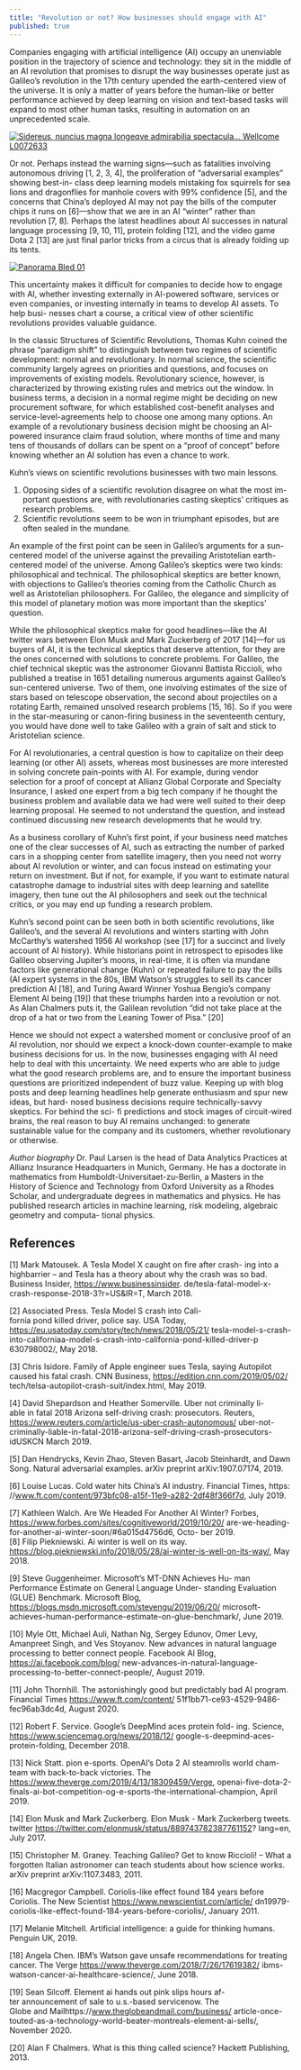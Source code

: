```yaml
---
title: "Revolution or not? How businesses should engage with AI"
published: true
---
```


Companies engaging with artificial intelligence (AI) occupy an unenviable position in the trajectory of science and technology: they sit in the middle of an AI revolution that promises to disrupt the way businesses operate just as Galileo’s revolution in the 17th century upended the earth-centered view of the universe. It is only a matter of years before the human-like or better performance achieved by deep learning on vision and text-based tasks will expand to most other human tasks, resulting in automation on an unprecedented scale. 

[![Sidereus, nuncius magna longeqve admirabilia spectacula... Wellcome L0072633](https://upload.wikimedia.org/wikipedia/commons/thumb/9/9e/Sidereus%2C_nuncius_magna_longeqve_admirabilia_spectacula..._Wellcome_L0072633.jpg/256px-Sidereus%2C_nuncius_magna_longeqve_admirabilia_spectacula..._Wellcome_L0072633.jpg?20141020213656)](https://commons.wikimedia.org/wiki/File:Sidereus,_nuncius_magna_longeqve_admirabilia_spectacula..._Wellcome_L0072633.jpg "See page for author, CC BY 4.0 <https://creativecommons.org/licenses/by/4.0>, via Wikimedia Commons")

Or not. Perhaps instead the warning signs—such as fatalities involving autonomous driving \[1, 2, 3, 4\], the proliferation of “adversarial examples” showing best-in- class deep learning models mistaking fox squirrels for sea lions and dragonflies for manhole covers with 99% confidence \[5\], and the concerns that China’s deployed AI may not pay the bills of the computer chips it runs on \[6\]—show that we are in an AI “winter” rather than revolution \[7, 8\]. Perhaps the latest headlines about AI successes in natural language processing \[9, 10, 11\], protein folding \[12\], and the video game Dota 2 \[13\] are just final parlor tricks from a circus that is already folding up its tents.

[![Panorama Bled 01](https://upload.wikimedia.org/wikipedia/commons/thumb/8/86/Panorama_Bled_01.jpg/512px-Panorama_Bled_01.jpg?20130627184143)](https://commons.wikimedia.org/wiki/File:Panorama_Bled_01.jpg "Mihael Grmek, CC BY-SA 3.0 <https://creativecommons.org/licenses/by-sa/3.0>, via Wikimedia Commons")

This uncertainty makes it difficult for companies to decide how to engage with AI, whether investing externally in AI-powered software, services or even companies, or investing internally in teams to develop AI assets. To help busi- nesses chart a course, a critical view of other scientific revolutions provides valuable guidance.

In the classic Structures of Scientific Revolutions, Thomas Kuhn coined the phrase “paradigm shift” to distinguish between two regimes of scientific development: normal and revolutionary. In normal science, the scientific community largely agrees on priorities and questions, and focuses on improvements of existing models. Revolutionary science, however, is characterized by throwing existing rules and metrics out the window. In business terms, a decision in a normal regime might be deciding on new procurement software, for which established cost-benefit analyses and service-level-agreements help to choose one among many options. An example of a revolutionary business decision might be choosing an AI-powered insurance claim fraud solution, where months of time and many tens of thousands of dollars can be spent on a “proof of concept” before knowing whether an AI solution has even a chance to work.

Kuhn’s views on scientific revolutions businesses with two main lessons.

1. Opposing sides of a scientific revolution disagree on what the most im- portant questions are, with revolutionaries casting skeptics’ critiques as research problems.  
2. Scientific revolutions seem to be won in triumphant episodes, but are often sealed in the mundane.

An example of the first point can be seen in Galileo’s arguments for a sun- centered model of the universe against the prevailing Aristotelian earth-centered model of the universe. Among Galileo’s skeptics were two kinds: philosophical and technical. The philosophical skeptics are better known, with objections to Galileo’s theories coming from the Catholic Church as well as Aristotelian philosophers. For Galileo, the elegance and simplicity of this model of planetary motion was more important than the skeptics’ question.

While the philosophical skeptics make for good headlines—like the AI twitter wars between Elon Musk and Mark Zuckerberg of 2017 \[14\]—for us buyers of AI, it is the technical skeptics that deserve attention, for they are the ones concerned with solutions to concrete problems. For Galileo, the chief technical skeptic was the astronomer Giovanni Battista Riccioli, who published a treatise in 1651 detailing numerous arguments against Galileo’s sun-centered universe. Two of them, one involving estimates of the size of stars based on telescope observation, the second about projectiles on a rotating Earth, remained unsolved research problems \[15, 16\]. So if you were in the star-measuring or canon-firing business in the seventeenth century, you would have done well to take Galileo with a grain of salt and stick to Aristotelian science.

For AI revolutionaries, a central question is how to capitalize on their deep learning (or other AI) assets, whereas most businesses are more interested in solving concrete pain-points with AI. For example, during vendor selection for a proof of concept at Allianz Global Corporate and Specialty Insurance, I asked one expert from a big tech company if he thought the business problem and available data we had were well suited to their deep learning proposal. He seemed to not understand the question, and instead continued discussing new research developments that he would try.

As a business corollary of Kuhn’s first point, if your business need matches one of the clear successes of AI, such as extracting the number of parked cars in a shopping center from satellite imagery, then you need not worry about AI revolution or winter, and can focus instead on estimating your return on investment. But if not, for example, if you want to estimate natural catastrophe damage to industrial sites with deep learning and satellite imagery, then tune out the AI philosophers and seek out the technical critics, or you may end up funding a research problem.

Kuhn’s second point can be seen both in both scientific revolutions, like Galileo’s, and the several AI revolutions and winters starting with John McCarthy’s watershed 1956 AI workshop (see \[17\] for a succinct and lively account of AI history). While historians point in retrospect to episodes like Galileo observing Jupiter’s moons, in real-time, it is often via mundane factors like generational change (Kuhn) or repeated failure to pay the bills (AI expert systems in the 80s, IBM Watson’s struggles to sell its cancer prediction AI \[18\], and Turing Award Winner Yoshua Bengio’s company Element AI being \[19\]) that these triumphs harden into a revolution or not. As Alan Chalmers puts it, the Galilean revolution “did not take place at the drop of a hat or two from the Leaning Tower of Pisa.” \[20\]

Hence we should not expect a watershed moment or conclusive proof of an AI revolution, nor should we expect a knock-down counter-example to make business decisions for us. In the now, businesses engaging with AI need help to deal with this uncertainty. We need experts who are able to judge what the good research problems are, and to ensure the important business questions are prioritized independent of buzz value. Keeping up with blog posts and deep learning headlines help generate enthusiasm and spur new ideas, but hard- nosed business decisions require technically-savvy skeptics. For behind the sci- fi predictions and stock images of circuit-wired brains, the real reason to buy AI remains unchanged: to generate sustainable value for the company and its customers, whether revolutionary or otherwise.

*Author biography* Dr. Paul Larsen is the head of Data Analytics Practices at Allianz Insurance Headquarters in Munich, Germany. He has a doctorate in mathematics from Humboldt-Universitaet-zu-Berlin, a Masters in the History of Science and Technology from Oxford University as a Rhodes Scholar, and undergraduate degrees in mathematics and physics. He has published research articles in machine learning, risk modeling, algebraic geometry and computa- tional physics.

## References

\[1\]  Mark Matousek. A Tesla Model X caught on fire after crash- ing into a highbarrier – and Tesla has a theory about why the crash was so bad. Business Insider, https://www.businessinsider. de/tesla-fatal-model-x-crash-response-2018-3?r=US\&IR=T, March 2018\.  
 
\[2\]  Associated Press. Tesla Model S crash into Cali-  
  fornia pond killed driver, police say. USA Today, https://eu.usatoday.com/story/tech/news/2018/05/21/ tesla-model-s-crash-into-californiaa-model-s-crash-into-california-pond-killed-driver-p 630798002/, May 2018\.  

\[3\]  Chris Isidore. Family of Apple engineer sues Tesla, saying Autopilot caused his fatal crash. CNN Business, https://edition.cnn.com/2019/05/02/ tech/telsa-autopilot-crash-suit/index.html, May 2019\.  

\[4\]  David Shepardson and Heather Somerville. Uber not criminally li-  
  able in fatal 2018 Arizona self-driving crash: prosecutors. Reuters, https://www.reuters.com/article/us-uber-crash-autonomous/ uber-not-criminally-liable-in-fatal-2018-arizona-self-driving-crash-prosecutors-idUSKCN March 2019\.  

\[5\]  Dan Hendrycks, Kevin Zhao, Steven Basart, Jacob Steinhardt, and Dawn Song. Natural adversarial examples. arXiv preprint arXiv:1907.07174, 2019\.  

\[6\]  Louise Lucas. Cold water hits China’s AI industry. Financial Times, https: //www.ft.com/content/973bfc08-a15f-11e9-a282-2df48f366f7d, July 2019\.  

\[7\]  Kathleen Walch. Are We Headed For Another AI Winter? Forbes, https://www.forbes.com/sites/cognitiveworld/2019/10/20/ are-we-heading-for-another-ai-winter-soon/\#6a015d4756d6, Octo- ber 2019\.  
\[8\]  Filip Piekniewski. Ai winter is well on its way. https://blog.piekniewski.info/2018/05/28/ai-winter-is-well-on-its-way/, May 2018\.  

\[9\]  Steve Guggenheimer. Microsoft’s MT-DNN Achieves Hu- man Performance Estimate on General Language Under- standing Evaluation (GLUE) Benchmark. Microsoft Blog, https://blogs.msdn.microsoft.com/stevengu/2019/06/20/ microsoft-achieves-human-performance-estimate-on-glue-benchmark/, June 2019\.  

\[10\]  Myle Ott, Michael Auli, Nathan Ng, Sergey Edunov, Omer Levy, Amanpreet Singh, and Ves Stoyanov. New advances in natural language processing to better connect people. Facebook AI Blog, https://ai.facebook.com/blog/ new-advances-in-natural-language-processing-to-better-connect-people/, August 2019\.  

\[11\] John Thornhill. The astonishingly good but predictably bad AI program. Financial Times https://www.ft.com/content/ 51f1bb71-ce93-4529-9486-fec96ab3dc4d, August 2020\.  

\[12\] Robert F. Service. Google’s DeepMind aces protein fold- ing. Science, https://www.sciencemag.org/news/2018/12/ google-s-deepmind-aces-protein-folding, December 2018\.  

\[13\] Nick Statt. pion e-sports. OpenAI’s Dota 2 AI steamrolls world cham- team with back-to-back victories. The https://www.theverge.com/2019/4/13/18309459/Verge, openai-five-dota-2-finals-ai-bot-competition-og-e-sports-the-international-champion, April 2019\.  

\[14\]  Elon Musk and Mark Zuckerberg. Elon Musk \- Mark Zuckerberg tweets. twitter https://twitter.com/elonmusk/status/889743782387761152? lang=en, July 2017\.  

\[15\]  Christopher M. Graney. Teaching Galileo? Get to know Riccioli\! – What a forgotten Italian astronomer can teach students about how science works. arXiv preprint arXiv:1107.3483, 2011\.  

\[16\]  Macgregor Campbell. Coriolis-like effect found 184 years before Coriolis. The New Scientist https://www.newscientist.com/article/ dn19979-coriolis-like-effect-found-184-years-before-coriolis/, January 2011\.  

\[17\]  Melanie Mitchell. Artificial intelligence: a guide for thinking humans. Penguin UK, 2019\.  

\[18\]  Angela Chen. IBM’s Watson gave unsafe recommendations for treating cancer. The Verge https://www.theverge.com/2018/7/26/17619382/ ibms-watson-cancer-ai-healthcare-science/, June 2018\.  

\[19\]  Sean Silcoff. Element ai hands out pink slips hours af-  
  ter announcement of sale to u.s.-based servicenow. The  
  Globe and Mailhttps://www.theglobeandmail.com/business/ article-once-touted-as-a-technology-world-beater-montreals-element-ai-sells/, November 2020\.  

\[20\]  Alan F Chalmers. What is this thing called science? Hackett Publishing, 2013\.

